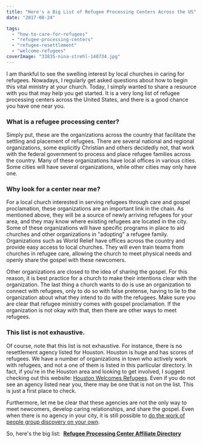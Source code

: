 ```yaml
---
title: "Here's a Big List of Refugee Processing Centers Across the US"
date: "2017-08-24"

tags: 
  - "how-to-care-for-refugees"
  - "refugee-processing-centers"
  - "refugee-resettlement"
  - "welcome-refugees"
coverImage: "33835-nina-strehl-140734.jpg"
---
```


I am thankful to see the swelling interest by local churches in caring for refugees. Nowadays, I regularly get asked questions about how to begin this vital ministry at your church. Today, I simply wanted to share a resource with you that may help you get started. It is a very long list of refugee processing centers across the United States, and there is a good chance you have one near you.

### What is a refugee processing center?

Simply put, these are the organizations across the country that facilitate the settling and placement of refugees. There are several national and regional organizations, some explicitly Christian and others decidedly not, that work with the federal government to process and place refugee families across the country. Many of these organizations have local offices in various cities. Some cities will have several organizations, while other cities may only have one.

### Why look for a center near me?

For a local church interested in serving refugees through care and gospel proclamation, these organizations are an important link in the chain. As mentioned above, they will be a source of newly arriving refugees for your area, and they may know where existing refugees are located in the city. Some of these organizations will have specific programs in place to aid churches and other organizations in "adopting" a refugee family. Organizations such as World Relief have offices across the country and provide easy access to local churches. They will even train teams from churches in refugee care, allowing the church to meet physical needs and openly share the gospel with these newcomers.

Other organizations are closed to the idea of sharing the gospel. For this reason, it is best practice for a church to make their intentions clear with the organization. The last thing a church wants to do is use an organization to connect with refugees, only to do so with false pretense, having to lie to the organization about what they intend to do with the refugees. Make sure you are clear that refugee ministry comes with gospel proclamation. If the organization is not okay with that, then there are other ways to meet refugees.

### This list is not exhaustive.

Of course, note that this list is not exhaustive. For instance, there is no resettlement agency listed for Houston. Houston is huge and has scores of refugees. We have a number of organizations in town who actively work with refugees, and not a one of them is listed in this particular directory. In fact, if you're in the Houston area and looking to get involved, I suggest checking out this website: [Houston Welcomes Refugees](https://www.houstonwelcomesrefugees.com/). Even if you do not see an agency listed near you, there may be one that is not on the list. This is just a first place to check.

Furthermore, let me be clear that these agencies are not the only way to meet newcomers, develop caring relationships, and share the gospel. Even when there is no agency in your city, it is still possible to [do the work of people group discovery on your own](http://blog.keelancook.com/2016/10/heres-an-easy-checklist-for-getting-started-with-people-group-ministry.html).

So, here's the big list:  [**Refugee Processing Center Affiliate Directory**](https://static1.squarespace.com/static/580e4274e58c624696efadc6/t/599b7780e4fcb5eef56ae340/1503360896601/Public+Affiliate+Directory+8-21-17.pdf)
